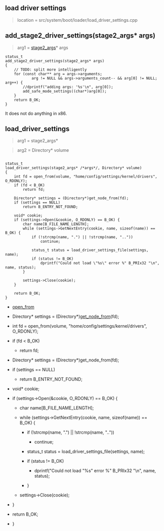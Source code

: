 ## load driver settings

> location = src/system/boot/loader/load_driver_settings.cpp

## add_stage2_driver_settings(stage2_args* args)

> arg1 = [stage2_args](/boot/structure/stage2_args.md)* args

```
status_t
add_stage2_driver_settings(stage2_args* args)
{
	// TODO: split more intelligently
	for (const char** arg = args->arguments;
			arg != NULL && args->arguments_count-- && arg[0] != NULL; arg++) {
		//dprintf("adding args: '%s'\n", arg[0]);
		add_safe_mode_settings((char*)arg[0]);
	}
	return B_OK;
}
```
It does not do anything in x86.


## load_driver_settings

> arg1 = stage2_args*

> arg2 = Directory* volume

```

status_t
load_driver_settings(stage2_args* /*args*/, Directory* volume)
{
	int fd = open_from(volume, "home/config/settings/kernel/drivers", O_RDONLY);
	if (fd < B_OK)
		return fd;

	Directory* settings = (Directory*)get_node_from(fd);
	if (settings == NULL)
		return B_ENTRY_NOT_FOUND;

	void* cookie;
	if (settings->Open(&cookie, O_RDONLY) == B_OK) {
		char name[B_FILE_NAME_LENGTH];
		while (settings->GetNextEntry(cookie, name, sizeof(name)) == B_OK) {
			if (!strcmp(name, ".") || !strcmp(name, ".."))
				continue;

			status_t status = load_driver_settings_file(settings, name);
			if (status != B_OK)
				dprintf("Could not load \"%s\" error %" B_PRIx32 "\n", name, status);
		}

		settings->Close(cookie);
	}

	return B_OK;
}

```

* [open_from](/boot/loader/vfs.md#open_from)
* Directory* settings = (Directory*)[get_node_from](vfs.md#get_node_from)(fd);
* int fd = open_from(volume, "home/config/settings/kernel/drivers", O_RDONLY);
* if (fd < B_OK)
	* return fd;

* Directory* settings = (Directory*)get_node_from(fd);
* if (settings == NULL)
	* return B_ENTRY_NOT_FOUND;

* void* cookie;
* if (settings->Open(&cookie, O_RDONLY) == B_OK) {
	* char name[B_FILE_NAME_LENGTH];
	* while (settings->GetNextEntry(cookie, name, sizeof(name)) == B_OK) {
		* if (!strcmp(name, ".") || !strcmp(name, ".."))
			* continue;

		* status_t status = load_driver_settings_file(settings, name);
		* if (status != B_OK)
			* dprintf("Could not load \"%s\" error %" B_PRIx32 "\n", name, status);
		* }

	* settings->Close(cookie);
* }

* return B_OK;
* }

